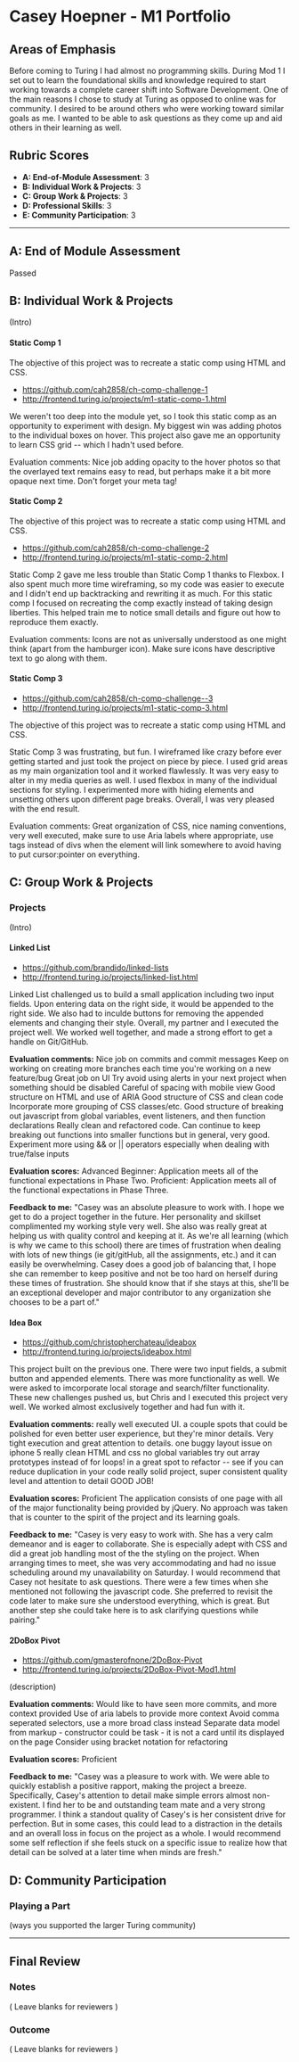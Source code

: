 # Casey Hoepner - M1 Portfolio

## Areas of Emphasis

Before coming to Turing I had almost no programming skills. During Mod 1 I set out to learn the foundational skills and knowledge required to start working towards a complete career shift into Software Development. One of the main reasons I chose to study at Turing as opposed to online was for community. I desired to be around others who were working toward similar goals as me. I wanted to be able to ask questions as they come up and aid others in their learning as well.

## Rubric Scores

* **A: End-of-Module Assessment**: 3
* **B: Individual Work & Projects**: 3
* **C: Group Work & Projects**: 3
* **D: Professional Skills**: 3
* **E: Community Participation**: 3

-----------------------

## A: End of Module Assessment

Passed

## B: Individual Work & Projects

(Intro)

#### Static Comp 1

The objective of this project was to recreate a static comp using HTML and CSS.

* https://github.com/cah2858/ch-comp-challenge-1
* http://frontend.turing.io/projects/m1-static-comp-1.html

We weren't too deep into the module yet, so I took this static comp as an opportunity to experiment with design. My biggest win was adding photos to the individual boxes on hover. This project also gave me an opportunity to learn CSS grid -- which I hadn't used before. 

Evaluation comments: Nice job adding opacity to the hover photos so that the overlayed text remains easy to read, but perhaps make it a bit more opaque next time. Don't forget your meta tag!

#### Static Comp 2

The objective of this project was to recreate a static comp using HTML and CSS.

* https://github.com/cah2858/ch-comp-challenge-2
* http://frontend.turing.io/projects/m1-static-comp-2.html

Static Comp 2 gave me less trouble than Static Comp 1 thanks to Flexbox. I also spent much more time wireframing, so my code was easier to execute and I didn't end up backtracking and rewriting it as much. For this static comp I focused on recreating the comp exactly instead of taking design liberties. This helped train me to notice small details and figure out how to reproduce them exactly.

Evaluation comments: Icons are not as universally understood as one might think (apart from the hamburger icon). Make sure icons have descriptive text to go along with them. 

#### Static Comp 3

* https://github.com/cah2858/ch-comp-challenge--3
* http://frontend.turing.io/projects/m1-static-comp-3.html

The objective of this project was to recreate a static comp using HTML and CSS.

Static Comp 3 was frustrating, but fun. I wireframed like crazy before ever getting started and just took the project on piece by piece. I used grid areas as my main organization tool and it worked flawlessly. It was very easy to alter in my media queries as well. I used flexbox in many of the individual sections for styling. I experimented more with hiding elements and unsetting others upon different page breaks. Overall, I was very pleased with the end result.

Evaluation comments: Great organization of CSS, nice naming conventions, very well executed, make sure to use Aria labels where appropriate, use <a> tags instead of divs when the element will link somewhere to avoid having to put cursor:pointer on everything.

## C: Group Work & Projects

### Projects

(Intro)

#### Linked List

* https://github.com/brandido/linked-lists
* http://frontend.turing.io/projects/linked-list.html

Linked List challenged us to build a small application including two input fields. Upon entering data on the right side, it would be appended to the right side. We also had to inculde buttons for removing the appended elements and changing their style. Overall, my partner and I executed the project well. We worked well together, and made a strong effort to get a handle on Git/GitHub. 

**Evaluation comments:** 
Nice job on commits and commit messages
Keep on working on creating more branches each time you're working on a new feature/bug
Great job on UI
Try avoid using alerts in your next project when something should be disabled
Careful of spacing with mobile view
Good structure on HTML and use of ARIA
Good structure of CSS and clean code
Incorporate more grouping of CSS classes/etc.
Good structure of breaking out javascript from global variables, event listeners, and then function declarations
Really clean and refactored code.
Can continue to keep breaking out functions into smaller functions but in general, very good.
Experiment more using && or || operators especially when dealing with true/false inputs

**Evaluation scores:** 
Advanced Beginner: Application meets all of the functional expectations in Phase Two.
Proficient: Application meets all of the functional expectations in Phase Three.

**Feedback to me:** "Casey was an absolute pleasure to work with.  I hope we get to do a project together in the future.  Her personality and skillset complimented my working style very well.  She also was really great at helping us with quality control and keeping at it. As we're all learning (which is why we came to this school) there are times of frustration when dealing with lots of new things (ie git/gitHub, all the assignments, etc.) and it can easily be overwhelming.  Casey does a good job of balancing that, I hope she can remember to keep positive and not be too hard on herself during these times of frustration.  She should know that if she stays at this, she'll be an exceptional developer and major contributor to any organization she chooses to be a part of."

#### Idea Box

* https://github.com/christopherchateau/ideabox
* http://frontend.turing.io/projects/ideabox.html

This project built on the previous one. There were two input fields, a submit button and appended elements. There was more functionality as well. We were asked to imcorporate local storage and search/filter functionality. These new challenges pushed us, but Chris and I executed this project very well. We worked almost exclusively together and had fun with it. 

**Evaluation comments:** 
really well executed UI. a couple spots that could be polished for even better user experience, but they're minor details. Very tight execution and great attention to details.
one buggy layout issue on iphone 5
really clean HTML and css
no global variables
try out array prototypes instead of for loops!
in a great spot to refactor -- see if you can reduce duplication in your code
really solid project, super consistent quality level and attention to detail
GOOD JOB!

**Evaluation scores:** 
Proficient The application consists of one page with all of the major functionality being provided by jQuery. No approach was taken that is counter to the spirit of the project and its learning goals.

**Feedback to me:** "Casey is very easy to work with. She has a very calm demeanor and is eager to collaborate. She is especially adept with CSS and did a great job handling most of the the styling on the project. When arranging times to meet, she was very accommodating and had no issue scheduling around my unavailability on Saturday. I would recommend that Casey not hesitate to ask questions. There were a few times when she mentioned not following the javascript code. She preferred to revisit the code later to make sure she understood everything, which is great. But another step she could take here is to ask clarifying questions while pairing."

#### 2DoBox Pivot

* https://github.com/gmasterofnone/2DoBox-Pivot
* http://frontend.turing.io/projects/2DoBox-Pivot-Mod1.html

(description)

**Evaluation comments:** 
Would like to have seen more commits, and more context provided
Use of aria labels to provide more context
Avoid comma seperated selectors, use a more broad class instead
Separate data model from markup - constructor could be task - it is not a card until its displayed on the page
Consider using bracket notation for refactoring

**Evaluation scores:** 
Proficient

**Feedback to me:** "Casey was a pleasure to work with. We were able to quickly establish a positive rapport, making the project a breeze.  Specifically, Casey's attention to detail make simple errors almost non-existent.  I find her to be and outstanding team mate and a very strong programmer. I think a standout quality of Casey's is her consistent drive for perfection. But in some cases, this could lead to a distraction in the details and an overall loss in focus on the project as a whole.  I would recommend some self reflection if she feels stuck on a specific issue to realize how that detail can be solved at a later time when minds are fresh."

## D: Community Participation

### Playing a Part

(ways you supported the larger Turing community)

------------------

## Final Review

### Notes

( Leave blanks for reviewers )

### Outcome

( Leave blanks for reviewers )
